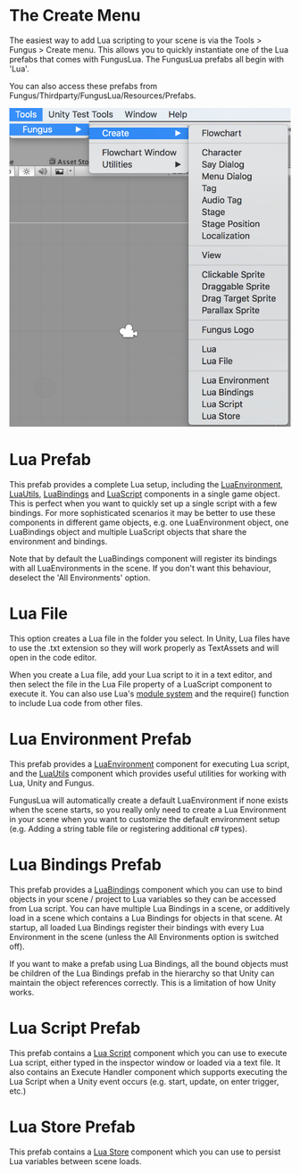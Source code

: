 # The Create Menu

The easiest way to add Lua scripting to your scene is via the Tools > Fungus > Create menu. This allows you to quickly instantiate one of the Lua prefabs that comes with FungusLua. The FungusLua prefabs all begin with 'Lua'.

You can also access these prefabs from Fungus/Thirdparty/FungusLua/Resources/Prefabs.

![Fungus Create Menu](images/create_menu.png)

# Lua Prefab

This prefab provides a complete Lua setup, including the [LuaEnvironment](lua_environment.md), [LuaUtils](lua_utils.md), [LuaBindings](lua_bindings.md) and [LuaScript](lua_script.md) components in a single game object. This is perfect when you want to quickly set up a single script with a few bindings. For more sophisticated scenarios it may be better to use these components in different game objects, e.g. one LuaEnvironment object, one LuaBindings object and multiple LuaScript objects that share the environment and bindings.

Note that by default the LuaBindings component will register its bindings with all LuaEnvironments in the scene. If you don't want this behaviour, deselect the 'All Environments' option.

# Lua File

This option creates a Lua file in the folder you select. In Unity, Lua files have to use the .txt extension so they will work properly as TextAssets and will open in the code editor. 

When you create a Lua file, add your Lua script to it in a text editor, and then select the file in the Lua File property of a LuaScript component to execute it. You can also use Lua's [module system](lua_script.md#lua-modules-and-require) and the require() function to include Lua code from other files. 

# Lua Environment Prefab

This prefab provides a [LuaEnvironment]((lua_environment.md)) component for executing Lua script, and the [LuaUtils](lua_utils.md) component which provides useful utilities for working with Lua, Unity and Fungus.

FungusLua will automatically create a default LuaEnvironment if none exists when the scene starts, so you really only need to create a Lua Environment in your scene when you want to customize the default environment setup (e.g. Adding a string table file or registering additional c# types).

# Lua Bindings Prefab

This prefab provides a [LuaBindings](lua_bindings.md) component which you can use to bind objects in your scene / project to Lua variables so they can be accessed from Lua script. You can have multiple Lua Bindings in a scene, or additively load in a scene which contains a Lua Bindings for objects in that scene. At startup, all loaded Lua Bindings register their bindings with every Lua Environment in the scene (unless the All Environments option is switched off).

If you want to make a prefab using Lua Bindings, all the bound objects must be children of the Lua Bindings prefab in the hierarchy so that Unity can maintain the object references correctly. This is a limitation of how Unity works.

# Lua Script Prefab

This prefab contains a [Lua Script](lua_script.md) component which you can use to execute Lua script, either typed in the inspector window or loaded via a text file. It also contains an Execute Handler component which supports executing the Lua Script when a Unity event occurs (e.g. start, update, on enter trigger, etc.)

# Lua Store Prefab

This prefab contains a [Lua Store](lua_store.md) component which you can use to persist Lua variables between scene loads.
